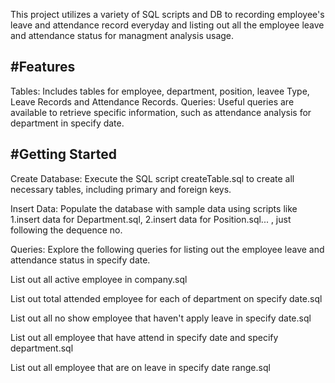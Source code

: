 This project utilizes a variety of SQL scripts and DB to recording employee's leave and attendance record everyday and listing out all the employee leave and attendance status for managment analysis usage.

#Features
-----------------------------------------------------------------------------------------------------------------------

Tables: Includes tables for employee, department, position, leavee Type, Leave Records and Attendance Records.
Queries: Useful queries are available to retrieve specific information, such as attendance analysis for department in specify date.

#Getting Started
-----------------------------------------------------------------------------------------------------------------------

Create Database: Execute the SQL script createTable.sql to create all necessary tables, including primary and foreign keys.

Insert Data: Populate the database with sample data using scripts like 1.insert data for Department.sql, 2.insert data for Position.sql... , just following the dequence no.

Queries: Explore the following queries for listing out the employee leave and attendance status in specify date.

List out all active employee in company.sql

List out total attended employee for each of department on specify date.sql

List out all no show employee that haven't apply leave in specify date.sql

List out all employee that have attend in specify date and specify department.sql

List out all employee that are on leave in specify date range.sql
